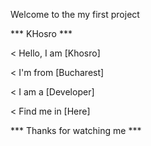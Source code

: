 Welcome to the my first project

   *** KHosro ***

< Hello, I am [Khosro] 

< I'm from [Bucharest]

< I am a [Developer]

< Find me in [Here]

*** Thanks for watching me ***

